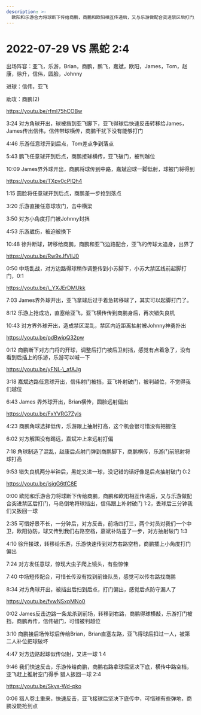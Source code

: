 ```yaml
---
description: >-
  欧阳和乐游合力将球断下传给商鹏，商鹏和欧阳相互传递后，又与乐游做配合突进禁区后打门，马岛倒地将球挡出，信伟跟上补射破门；快速反击，商鹏下底传中，亚飞门前推射破门
---
```


# 2022-07-29 VS 黑蛇 2:4

出场阵容：亚飞，乐游，Brian，商鹏，鹏飞，嘉斌，欧阳，James，Tom，赵康，徐升，信伟，圆脸，Johnny

进球：信伟，亚飞

助攻：商鹏(2)

https://youtu.be/rfmI75hCOBw

3:24 对方角球开出，球被挡到亚飞脚下，亚飞得球后快速反击转移给James，James传出信伟，信伟带球横传，商鹏干扰下没有能够打门&#x20;

4:46 乐游任意球开到后点，Tom差点争到落点&#x20;

5:43 鹏飞任意球开到后点，商鹏接球横传，亚飞破门，被判越位&#x20;

10:09 James界外球开出，商鹏将球传到中路，嘉斌迎球一脚低射，球被门将得到

https://youtu.be/TXpv0cPIQh4

1:15 圆脸将任意球开到后点，商鹏差一步抢到落点&#x20;

3:20 乐游直接任意球攻门，击中横梁&#x20;

3:50 对方小角度打门被Johnny封挡&#x20;

4:53 乐游崴伤，被迫被换下&#x20;

10:48 徐升断球，转移给商鹏，商鹏和亚飞边路配合，亚飞的传球太追身，出界了

https://youtu.be/Rw9xJfVIIJ0

0:50 中场乱战，对方边路得球稍作调整传到小苏脚下，小苏大禁区线前起脚打门，0:1

https://youtu.be/\_YXJErDMUkk

7:03 James界外球开出，亚飞拿球后过于着急转移球了，其实可以起脚打门了。

8:12 乐游上抢成功，直塞给亚飞，亚飞横传传到商鹏身后，再次错失良机&#x20;

10:43 对方界外球开出，造成禁区混乱，禁区内近距离抽射被Johnny神勇扑出

https://youtu.be/pdBwipQ32pw

0:12 商鹏断下对方门将的开球，调整后打门被后卫封挡，感觉有点着急了，没有看到后插上的乐游，乐游可以喊一下

https://youtu.be/yFNL-\_afAJg

3:18 嘉斌边路任意球开出，信伟射门被挡，亚飞补射破门，被判越位，不觉得我们越位

6:43 James 界外球开出，Brian横传，圆脸远射偏出

https://youtu.be/FxYVRG7ZyIs

4:23 商鹏角球选择低传，乐游跟上抽射打高，这个机会很可惜没有把握住&#x20;

6:02 对方解围没有踢远，嘉斌冲上来远射打偏&#x20;

7:18 角球制造了混乱，赵康后点射门弹到商鹏脚下，商鹏横传，乐游门前怒射将球打高&#x20;

9:53 错失良机两分半钟后，黑蛇又进一球，没记错的话好像是后点抽射破门 0:2

https://youtu.be/jsjgG6tfC8E

0:00 欧阳和乐游合力将球断下传给商鹏，商鹏和欧阳相互传递后，又与乐游做配合突进禁区后打门，马岛倒地将球挡出，信伟跟上补射破门 1:2，丢球后三分钟我们又扳回一球&#x20;

2:35 可惜好景不长，一分钟后，对方反击，前场四打三，两个对员对我们一个中卫，欧阳协防，球又传到我们右路空档，嘉斌补防差了一步，对方抽射破门 1:3&#x20;

4:10 徐升接球，转移给乐游，乐游快速传到对方右路空档，商鹏插上小角度打门偏出&#x20;

7:24 对方发任意球，惊现大虫子爬上镜头，有些惊悚&#x20;

7:40 中场短传配合，可惜长传没有找到前锋队员，感觉可以传右路找商鹏&#x20;

8:34 对方角球开出，被挡出后扫到后点，打门偏出，感觉后点防守漏人了

https://youtu.be/fvwNSxpMNo0

0:02 James反击边路一条龙杀到前场，转移到右路，商鹏得球横敲，乐游打门被挡，商鹏再传，信伟破门，可惜被判越位&#x20;

3:10 商鹏接后场传球后传给Brian，Brian直塞左路，亚飞得球后扣过一人，被第二人补位把球破坏&#x20;

4:47 对方边路起球似传似射，又进一球 1:4&#x20;

9:46 我们快速反击，乐游传给商鹏，商鹏右路拿球后坚决下底，横传中路空档，亚飞赶上推射空门得手 猎人扳回一球 2:4

https://youtu.be/Skys-Wd-pko

0:06 猎人卷土重来，快速反击，亚飞接球后坚决下底传中，可惜球有些弹地，商鹏没能抢到点
